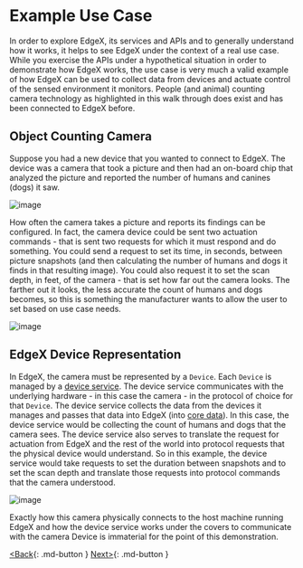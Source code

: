 # Example Use Case

In order to explore EdgeX, its services and APIs and to generally understand how it works, it helps to see EdgeX under the context of a real use case.  While you exercise the APIs under a hypothetical situation in order to demonstrate how EdgeX works, the use case is very much a valid example of how EdgeX can be used to collect data from devices and actuate control of the sensed environment it monitors.  People (and animal) counting camera technology as highlighted in this walk through does exist and has been connected to EdgeX before.

## Object Counting Camera

Suppose you had a new device that you wanted to connect to EdgeX. The
device was a camera that took a picture and then had an on-board chip
that analyzed the picture and reported the number of humans and canines
(dogs) it saw.

![image](EdgeX_WalkthroughHumansCanine.png)

How often the camera takes a picture and reports its findings can be
configured. In fact, the camera device could be sent two actuation
commands - that is sent two requests for which it must respond and do
something. You could send a request to set its time, in seconds, between
picture snapshots (and then calculating the number of humans and dogs it
finds in that resulting image). You could also request it to set the
scan depth, in feet, of the camera - that is set how far out the camera
looks. The farther out it looks, the less accurate the count of humans
and dogs becomes, so this is something the manufacturer wants to allow
the user to set based on use case needs.

![image](EdgeX_WalkthroughSnapshotDepth.png)

## EdgeX Device Representation

In EdgeX, the camera must be represented by a `Device`. Each `Device` is
managed by a [device service](../microservices/device/Ch-DeviceServices.md). The device service
communicates with the underlying hardware - in this case the camera - in
the protocol of choice for that `Device`. The device service collects the
data from the devices it manages and passes that data into EdgeX (into
[core data](../microservices/core/data/Ch-CoreData.md)). In this case, the device service would be collecting the
count of humans and dogs that the camera sees. The device service also
serves to translate the request for actuation from EdgeX and the rest of
the world into protocol requests that the physical device would
understand. So in this example, the device service would take requests
to set the duration between snapshots and to set the scan depth and
translate those requests into protocol commands that the camera
understood.

![image](EdgeX_WalkthroughCameraCommands.png)

Exactly how this camera physically connects to the host machine running
EdgeX and how the device service works under the covers to communicate
with the camera Device is immaterial for the point of this
demonstration.

[<Back](Ch-WalkthroughSetup.md){: .md-button } [Next>](Ch-WalkthroughDeviceProfile.md){: .md-button }


